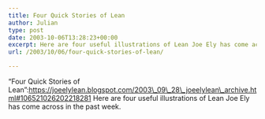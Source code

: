 ```yaml
---
title: Four Quick Stories of Lean
author: Julian
type: post
date: 2003-10-06T13:28:23+00:00
excerpt: Here are four useful illustrations of Lean Joe Ely has come across in the past week.
url: /2003/10/06/four-quick-stories-of-lean/

---
```

&#8220;Four Quick Stories of Lean&#8221;:https://joeelylean.blogspot.com/2003\_09\_28\_joeelylean\_archive.html#106521026202218281 Here are four useful illustrations of Lean Joe Ely has come across in the past week.